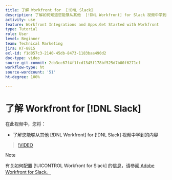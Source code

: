 ```yaml
---
title: 了解 Workfront for  [!DNL Slack]
description: 了解如何知道您能够从其他  [!DNL Workfront] for Slack 视频中学到的内容。
activity: use
feature: Workfront Integrations and Apps,Get Started with Workfront
type: Tutorial
role: User
level: Beginner
team: Technical Marketing
jira: KT-8815
exl-id: f1d857c3-2140-45db-8473-1183baa490d2
doc-type: video
source-git-commit: 2cb3cc67f4f1fcd1345f178bf525d7b00f6271cf
workflow-type: ht
source-wordcount: '51'
ht-degree: 100%

---
```


# 了解 Workfront for [!DNL Slack]

在此视频中，您将：

* 了解您能够从其他 [!DNL Workfront] for [!DNL Slack] 视频中学到的内容

>[!VIDEO](https://video.tv.adobe.com/v/335116/?quality=12&learn=on)

>[!NOTE]
>
>有关如何配置 [!UICONTROL Workfront for Slack] 的信息，请参阅[ Adobe Workfront for Slack。](https://experienceleague.adobe.com/docs/workfront/using/adobe-workfront-integrations/workfront-for-slack/use-workfront-for-slack.html?lang=zh-Hans)

